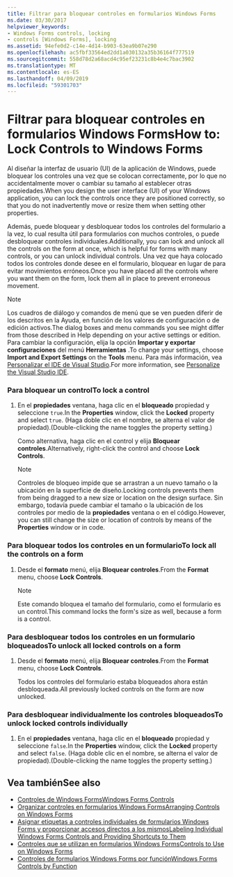 ```yaml
---
title: Filtrar para bloquear controles en formularios Windows Forms
ms.date: 03/30/2017
helpviewer_keywords:
- Windows Forms controls, locking
- controls [Windows Forms], locking
ms.assetid: 94efe0d2-c14e-4d14-b903-63ea9b07e290
ms.openlocfilehash: ac5fbf33564ed2dd1a030132a35b36164f777519
ms.sourcegitcommit: 558d78d2a68acd4c95ef23231c8b4e4c7bac3902
ms.translationtype: MT
ms.contentlocale: es-ES
ms.lasthandoff: 04/09/2019
ms.locfileid: "59301703"
---
```

# <a name="how-to-lock-controls-to-windows-forms"></a><span data-ttu-id="433a4-102">Filtrar para bloquear controles en formularios Windows Forms</span><span class="sxs-lookup"><span data-stu-id="433a4-102">How to: Lock Controls to Windows Forms</span></span>
<span data-ttu-id="433a4-103">Al diseñar la interfaz de usuario (UI) de la aplicación de Windows, puede bloquear los controles una vez que se colocan correctamente, por lo que no accidentalmente mover o cambiar su tamaño al establecer otras propiedades.</span><span class="sxs-lookup"><span data-stu-id="433a4-103">When you design the user interface (UI) of your Windows application, you can lock the controls once they are positioned correctly, so that you do not inadvertently move or resize them when setting other properties.</span></span>  
  
 <span data-ttu-id="433a4-104">Además, puede bloquear y desbloquear todos los controles del formulario a la vez, lo cual resulta útil para formularios con muchos controles, o puede desbloquear controles individuales.</span><span class="sxs-lookup"><span data-stu-id="433a4-104">Additionally, you can lock and unlock all the controls on the form at once, which is helpful for forms with many controls, or you can unlock individual controls.</span></span> <span data-ttu-id="433a4-105">Una vez que haya colocado todos los controles donde desee en el formulario, bloquear en lugar de para evitar movimientos erróneos.</span><span class="sxs-lookup"><span data-stu-id="433a4-105">Once you have placed all the controls where you want them on the form, lock them all in place to prevent erroneous movement.</span></span>  
  
> [!NOTE]
>  <span data-ttu-id="433a4-106">Los cuadros de diálogo y comandos de menú que se ven pueden diferir de los descritos en la Ayuda, en función de los valores de configuración o de edición activos.</span><span class="sxs-lookup"><span data-stu-id="433a4-106">The dialog boxes and menu commands you see might differ from those described in Help depending on your active settings or edition.</span></span> <span data-ttu-id="433a4-107">Para cambiar la configuración, elija la opción **Importar y exportar configuraciones** del menú **Herramientas** .</span><span class="sxs-lookup"><span data-stu-id="433a4-107">To change your settings, choose **Import and Export Settings** on the **Tools** menu.</span></span> <span data-ttu-id="433a4-108">Para más información, vea [Personalizar el IDE de Visual Studio](/visualstudio/ide/personalizing-the-visual-studio-ide).</span><span class="sxs-lookup"><span data-stu-id="433a4-108">For more information, see [Personalize the Visual Studio IDE](/visualstudio/ide/personalizing-the-visual-studio-ide).</span></span>  
  
### <a name="to-lock-a-control"></a><span data-ttu-id="433a4-109">Para bloquear un control</span><span class="sxs-lookup"><span data-stu-id="433a4-109">To lock a control</span></span>  
  
1. <span data-ttu-id="433a4-110">En el **propiedades** ventana, haga clic en el **bloqueado** propiedad y seleccione `true`.</span><span class="sxs-lookup"><span data-stu-id="433a4-110">In the **Properties** window, click the **Locked** property and select `true`.</span></span> <span data-ttu-id="433a4-111">(Haga doble clic en el nombre, se alterna el valor de propiedad).</span><span class="sxs-lookup"><span data-stu-id="433a4-111">(Double-clicking the name toggles the property setting.)</span></span>  
  
     <span data-ttu-id="433a4-112">Como alternativa, haga clic en el control y elija **Bloquear controles**.</span><span class="sxs-lookup"><span data-stu-id="433a4-112">Alternatively, right-click the control and choose **Lock Controls**.</span></span>  
  
    > [!NOTE]
    >  <span data-ttu-id="433a4-113">Controles de bloqueo impide que se arrastran a un nuevo tamaño o la ubicación en la superficie de diseño.</span><span class="sxs-lookup"><span data-stu-id="433a4-113">Locking controls prevents them from being dragged to a new size or location on the design surface.</span></span> <span data-ttu-id="433a4-114">Sin embargo, todavía puede cambiar el tamaño o la ubicación de los controles por medio de la **propiedades** ventana o en el código.</span><span class="sxs-lookup"><span data-stu-id="433a4-114">However, you can still change the size or location of controls by means of the **Properties** window or in code.</span></span>  
  
### <a name="to-lock-all-the-controls-on-a-form"></a><span data-ttu-id="433a4-115">Para bloquear todos los controles en un formulario</span><span class="sxs-lookup"><span data-stu-id="433a4-115">To lock all the controls on a form</span></span>  
  
1. <span data-ttu-id="433a4-116">Desde el **formato** menú, elija **Bloquear controles**.</span><span class="sxs-lookup"><span data-stu-id="433a4-116">From the **Format** menu, choose **Lock Controls**.</span></span>  
  
    > [!NOTE]
    >  <span data-ttu-id="433a4-117">Este comando bloquea el tamaño del formulario, como el formulario es un control.</span><span class="sxs-lookup"><span data-stu-id="433a4-117">This command locks the form's size as well, because a form is a control.</span></span>  
  
### <a name="to-unlock-all-locked-controls-on-a-form"></a><span data-ttu-id="433a4-118">Para desbloquear todos los controles en un formulario bloqueados</span><span class="sxs-lookup"><span data-stu-id="433a4-118">To unlock all locked controls on a form</span></span>  
  
1. <span data-ttu-id="433a4-119">Desde el **formato** menú, elija **Bloquear controles**.</span><span class="sxs-lookup"><span data-stu-id="433a4-119">From the **Format** menu, choose **Lock Controls**.</span></span>  
  
     <span data-ttu-id="433a4-120">Todos los controles del formulario estaba bloqueados ahora están desbloqueada.</span><span class="sxs-lookup"><span data-stu-id="433a4-120">All previously locked controls on the form are now unlocked.</span></span>  
  
### <a name="to-unlock-locked-controls-individually"></a><span data-ttu-id="433a4-121">Para desbloquear individualmente los controles bloqueados</span><span class="sxs-lookup"><span data-stu-id="433a4-121">To unlock locked controls individually</span></span>  
  
1. <span data-ttu-id="433a4-122">En el **propiedades** ventana, haga clic en el **bloqueado** propiedad y seleccione `false`.</span><span class="sxs-lookup"><span data-stu-id="433a4-122">In the **Properties** window, click the **Locked** property and select `false`.</span></span> <span data-ttu-id="433a4-123">(Haga doble clic en el nombre, se alterna el valor de propiedad).</span><span class="sxs-lookup"><span data-stu-id="433a4-123">(Double-clicking the name toggles the property setting.)</span></span>  
  
## <a name="see-also"></a><span data-ttu-id="433a4-124">Vea también</span><span class="sxs-lookup"><span data-stu-id="433a4-124">See also</span></span>

- [<span data-ttu-id="433a4-125">Controles de Windows Forms</span><span class="sxs-lookup"><span data-stu-id="433a4-125">Windows Forms Controls</span></span>](index.md)
- [<span data-ttu-id="433a4-126">Organizar controles en formularios Windows Forms</span><span class="sxs-lookup"><span data-stu-id="433a4-126">Arranging Controls on Windows Forms</span></span>](arranging-controls-on-windows-forms.md)
- [<span data-ttu-id="433a4-127">Asignar etiquetas a controles individuales de formularios Windows Forms y proporcionar accesos directos a los mismos</span><span class="sxs-lookup"><span data-stu-id="433a4-127">Labeling Individual Windows Forms Controls and Providing Shortcuts to Them</span></span>](labeling-individual-windows-forms-controls-and-providing-shortcuts-to-them.md)
- [<span data-ttu-id="433a4-128">Controles que se utilizan en formularios Windows Forms</span><span class="sxs-lookup"><span data-stu-id="433a4-128">Controls to Use on Windows Forms</span></span>](controls-to-use-on-windows-forms.md)
- [<span data-ttu-id="433a4-129">Controles de formularios Windows Forms por función</span><span class="sxs-lookup"><span data-stu-id="433a4-129">Windows Forms Controls by Function</span></span>](windows-forms-controls-by-function.md)
